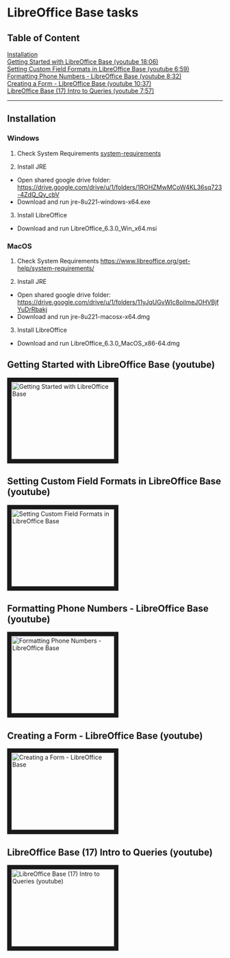 # LibreOffice Base tasks

## Table of Content

[Installation](#installation)  
[Getting Started with LibreOffice Base (youtube 18:06)](#getting-started-with-libreoffice-base-youtube)  
[Setting Custom Field Formats in LibreOffice Base (youtube 6:59)](#setting-custom-field-formats-in-libreoffice-base-youtube)  
[Formatting Phone Numbers - LibreOffice Base (youtube 8:32)](#formatting-phone-numbers---libreoffice-base-youtube)  
[Creating a Form - LibreOffice Base (youtube 10:37)](#creating-a-form---libreoffice-base-youtube)  
[LibreOffice Base (17) Intro to Queries (youtube 7:57)](#libreoffice-tasks.md#libreoffice-base-17-intro-to-queries-youtube)  
___

## Installation

### Windows

1. Check System Requirements <a href="https://www.libreoffice.org/get-help/system-requirements/" target="_blank">system-requirements</a>

2. Install JRE
- Open shared google drive folder: <a href="https://drive.google.com/drive/u/1/folders/1ROHZMwMCoW4KL36sq723-4ZdQ_Qy_cbV" target="_blank">https://drive.google.com/drive/u/1/folders/1ROHZMwMCoW4KL36sq723-4ZdQ_Qy_cbV</a>
- Download and run jre-8u221-windows-x64.exe

3. Install LibreOffice
- Download and run LibreOffice_6.3.0_Win_x64.msi

### MacOS

1. Check System Requirements <a href="https://www.libreoffice.org/get-help/system-requirements/" target="_blank">https://www.libreoffice.org/get-help/system-requirements/</a>

2. Install JRE
- Open shared google drive folder: <a href="https://drive.google.com/drive/u/1/folders/11yJqUGvWIc8oilmeJOHVBjfYuDrRbakj" target="_blank">https://drive.google.com/drive/u/1/folders/11yJqUGvWIc8oilmeJOHVBjfYuDrRbakj</a>
- Download and run jre-8u221-macosx-x64.dmg

3. Install LibreOffice
- Download and run LibreOffice_6.3.0_MacOS_x86-64.dmg


## Getting Started with LibreOffice Base (youtube)

<a href="http://www.youtube.com/watch?feature=player_embedded&v=XsEGn5YSUws
" target="_blank"><img src="http://img.youtube.com/vi/XsEGn5YSUws/0.jpg"
alt="Getting Started with LibreOffice Base" width="240" height="180" border="10" /></a>

## Setting Custom Field Formats in LibreOffice Base (youtube)

<a href="http://www.youtube.com/watch?feature=player_embedded&v=HfvwHEjC6bk
" target="_blank"><img src="http://img.youtube.com/vi/HfvwHEjC6bk/0.jpg"
alt="Setting Custom Field Formats in LibreOffice Base " width="240" height="180" border="10" /></a>

## Formatting Phone Numbers - LibreOffice Base (youtube)

<a href="http://www.youtube.com/watch?feature=player_embedded&v=BmZv_i5U6Y8
" target="_blank"><img src="http://img.youtube.com/vi/BmZv_i5U6Y8/0.jpg"
alt="Formatting Phone Numbers - LibreOffice Base" width="240" height="180"
border="10" /></a>

## Creating a Form - LibreOffice Base (youtube)

<a href="http://www.youtube.com/watch?feature=player_embedded&v=Wrn7qIoVeso
" target="_blank"><img src="http://img.youtube.com/vi/Wrn7qIoVeso/0.jpg"
alt="Creating a Form - LibreOffice Base" width="240" height="180"
border="10" /></a>

## LibreOffice Base (17) Intro to Queries (youtube)

<a href="http://www.youtube.com/watch?feature=player_embedded&v=O0YaVgJ6_fg
" target="_blank"><img src="http://img.youtube.com/vi/O0YaVgJ6_fg/0.jpg"
alt="LibreOffice Base (17) Intro to Queries (youtube)" width="240" height="180"
border="10" /></a>